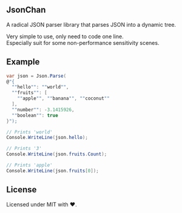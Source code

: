 ## JsonChan

A radical JSON parser library that parses JSON into a dynamic tree.   

Very simple to use, only need to code one line.  
Especially suit for some non-performance sensitivity scenes.

## Example
```C#
var json = Json.Parse(
@"{
  ""hello"": ""world"",
  ""fruits"": [
    ""apple"", ""banana"", ""coconut""
  ],
  ""number"": -3.1415926,
  ""boolean"": true
}");

// Prints 'world'
Console.WriteLine(json.hello);

// Prints '3'
Console.WriteLine(json.fruits.Count);

// Prints 'apple'
Console.WriteLine(json.fruits[0]);

```

## License
Licensed under MIT with ❤.
